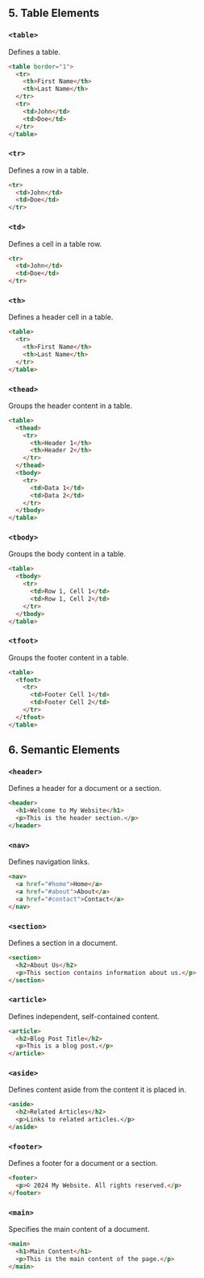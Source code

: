 
## 5. Table Elements

### `<table>`
Defines a table.

```html
<table border="1">
  <tr>
    <th>First Name</th>
    <th>Last Name</th>
  </tr>
  <tr>
    <td>John</td>
    <td>Doe</td>
  </tr>
</table>
```

### `<tr>`
Defines a row in a table.

```html
<tr>
  <td>John</td>
  <td>Doe</td>
</tr>
```

### `<td>`
Defines a cell in a table row.

```html
<tr>
  <td>John</td>
  <td>Doe</td>
</tr>
```

### `<th>`
Defines a header cell in a table.

```html
<table>
  <tr>
    <th>First Name</th>
    <th>Last Name</th>
  </tr>
</table>
```

### `<thead>`
Groups the header content in a table.

```html
<table>
  <thead>
    <tr>
      <th>Header 1</th>
      <th>Header 2</th>
    </tr>
  </thead>
  <tbody>
    <tr>
      <td>Data 1</td>
      <td>Data 2</td>
    </tr>
  </tbody>
</table>
```

### `<tbody>`
Groups the body content in a table.

```html
<table>
  <tbody>
    <tr>
      <td>Row 1, Cell 1</td>
      <td>Row 1, Cell 2</td>
    </tr>
  </tbody>
</table>
```

### `<tfoot>`
Groups the footer content in a table.

```html
<table>
  <tfoot>
    <tr>
      <td>Footer Cell 1</td>
      <td>Footer Cell 2</td>
    </tr>
  </tfoot>
</table>
```

## 6. Semantic Elements

### `<header>`
Defines a header for a document or a section.

```html
<header>
  <h1>Welcome to My Website</h1>
  <p>This is the header section.</p>
</header>
```

### `<nav>`
Defines navigation links.

```html
<nav>
  <a href="#home">Home</a>
  <a href="#about">About</a>
  <a href="#contact">Contact</a>
</nav>
```

### `<section>`
Defines a section in a document.

```html
<section>
  <h2>About Us</h2>
  <p>This section contains information about us.</p>
</section>
```

### `<article>`
Defines independent, self-contained content.

```html
<article>
  <h2>Blog Post Title</h2>
  <p>This is a blog post.</p>
</article>
```

### `<aside>`
Defines content aside from the content it is placed in.

```html
<aside>
  <h2>Related Articles</h2>
  <p>Links to related articles.</p>
</aside>
```

### `<footer>`
Defines a footer for a document or a section.

```html
<footer>
  <p>© 2024 My Website. All rights reserved.</p>
</footer>
```

### `<main>`
Specifies the main content of a document.

```html
<main>
  <h1>Main Content</h1>
  <p>This is the main content of the page.</p>
</main>
```
